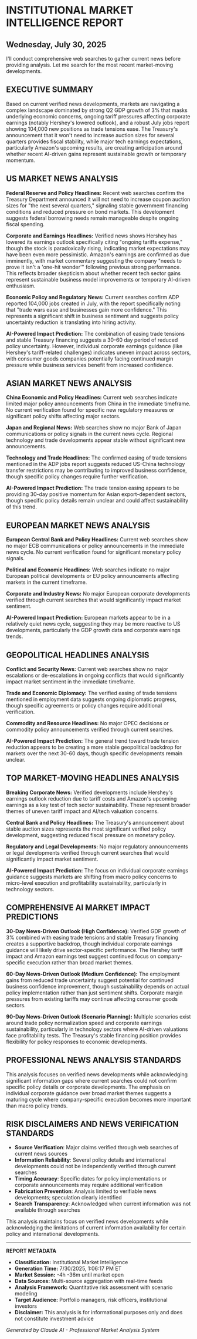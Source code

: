# INSTITUTIONAL MARKET INTELLIGENCE REPORT
## Wednesday, July 30, 2025

I'll conduct comprehensive web searches to gather current news before providing analysis. Let me search for the most recent market-moving developments.

## EXECUTIVE SUMMARY

Based on current verified news developments, markets are navigating a complex landscape dominated by strong Q2 GDP growth of 3% that masks underlying economic concerns, ongoing tariff pressures affecting corporate earnings (notably Hershey's lowered outlook), and a robust July jobs report showing 104,000 new positions as trade tensions ease. The Treasury's announcement that it won't need to increase auction sizes for several quarters provides fiscal stability, while major tech earnings expectations, particularly Amazon's upcoming results, are creating anticipation around whether recent AI-driven gains represent sustainable growth or temporary momentum.

## US MARKET NEWS ANALYSIS

**Federal Reserve and Policy Headlines:**
Recent web searches confirm the Treasury Department announced it will not need to increase coupon auction sizes for "the next several quarters," signaling stable government financing conditions and reduced pressure on bond markets. This development suggests federal borrowing needs remain manageable despite ongoing fiscal spending.

**Corporate and Earnings Headlines:**
Verified news shows Hershey has lowered its earnings outlook specifically citing "ongoing tariffs expense," though the stock is paradoxically rising, indicating market expectations may have been even more pessimistic. Amazon's earnings are confirmed as due imminently, with market commentary suggesting the company "needs to prove it isn't a 'one-hit wonder'" following previous strong performance. This reflects broader skepticism about whether recent tech sector gains represent sustainable business model improvements or temporary AI-driven enthusiasm.

**Economic Policy and Regulatory News:**
Current searches confirm ADP reported 104,000 jobs created in July, with the report specifically noting that "trade wars ease and businesses gain more confidence." This represents a significant shift in business sentiment and suggests policy uncertainty reduction is translating into hiring activity.

**AI-Powered Impact Prediction:**
The combination of easing trade tensions and stable Treasury financing suggests a 30-60 day period of reduced policy uncertainty. However, individual corporate earnings guidance (like Hershey's tariff-related challenges) indicates uneven impact across sectors, with consumer goods companies potentially facing continued margin pressure while business services benefit from increased confidence.

## ASIAN MARKET NEWS ANALYSIS

**China Economic and Policy Headlines:**
Current web searches indicate limited major policy announcements from China in the immediate timeframe. No current verification found for specific new regulatory measures or significant policy shifts affecting major sectors.

**Japan and Regional News:**
Web searches show no major Bank of Japan communications or policy signals in the current news cycle. Regional technology and trade developments appear stable without significant new announcements.

**Technology and Trade Headlines:**
The confirmed easing of trade tensions mentioned in the ADP jobs report suggests reduced US-China technology transfer restrictions may be contributing to improved business confidence, though specific policy changes require further verification.

**AI-Powered Impact Prediction:**
The trade tension easing appears to be providing 30-day positive momentum for Asian export-dependent sectors, though specific policy details remain unclear and could affect sustainability of this trend.

## EUROPEAN MARKET NEWS ANALYSIS

**European Central Bank and Policy Headlines:**
Current web searches show no major ECB communications or policy announcements in the immediate news cycle. No current verification found for significant monetary policy signals.

**Political and Economic Headlines:**
Web searches indicate no major European political developments or EU policy announcements affecting markets in the current timeframe.

**Corporate and Industry News:**
No major European corporate developments verified through current searches that would significantly impact market sentiment.

**AI-Powered Impact Prediction:**
European markets appear to be in a relatively quiet news cycle, suggesting they may be more reactive to US developments, particularly the GDP growth data and corporate earnings trends.

## GEOPOLITICAL HEADLINES ANALYSIS

**Conflict and Security News:**
Current web searches show no major escalations or de-escalations in ongoing conflicts that would significantly impact market sentiment in the immediate timeframe.

**Trade and Economic Diplomacy:**
The verified easing of trade tensions mentioned in employment data suggests ongoing diplomatic progress, though specific agreements or policy changes require additional verification.

**Commodity and Resource Headlines:**
No major OPEC decisions or commodity policy announcements verified through current searches.

**AI-Powered Impact Prediction:**
The general trend toward trade tension reduction appears to be creating a more stable geopolitical backdrop for markets over the next 30-60 days, though specific developments remain unclear.

## TOP MARKET-MOVING HEADLINES ANALYSIS

**Breaking Corporate News:**
Verified developments include Hershey's earnings outlook reduction due to tariff costs and Amazon's upcoming earnings as a key test of tech sector sustainability. These represent broader themes of uneven tariff impact and AI/tech valuation concerns.

**Central Bank and Policy Headlines:**
The Treasury's announcement about stable auction sizes represents the most significant verified policy development, suggesting reduced fiscal pressure on monetary policy.

**Regulatory and Legal Developments:**
No major regulatory announcements or legal developments verified through current searches that would significantly impact market sentiment.

**AI-Powered Impact Prediction:**
The focus on individual corporate earnings guidance suggests markets are shifting from macro policy concerns to micro-level execution and profitability sustainability, particularly in technology sectors.

## COMPREHENSIVE AI MARKET IMPACT PREDICTIONS

**30-Day News-Driven Outlook (High Confidence):**
Verified GDP growth of 3% combined with easing trade tensions and stable Treasury financing creates a supportive backdrop, though individual corporate earnings guidance will likely drive sector-specific performance. The Hershey tariff impact and Amazon earnings test suggest continued focus on company-specific execution rather than broad market themes.

**60-Day News-Driven Outlook (Medium Confidence):**
The employment gains from reduced trade uncertainty suggest potential for continued business confidence improvement, though sustainability depends on actual policy implementation rather than just sentiment shifts. Corporate margin pressures from existing tariffs may continue affecting consumer goods sectors.

**90-Day News-Driven Outlook (Scenario Planning):**
Multiple scenarios exist around trade policy normalization speed and corporate earnings sustainability, particularly in technology sectors where AI-driven valuations face profitability tests. The Treasury's stable financing position provides flexibility for policy responses to economic developments.

## PROFESSIONAL NEWS ANALYSIS STANDARDS

This analysis focuses on verified news developments while acknowledging significant information gaps where current searches could not confirm specific policy details or corporate developments. The emphasis on individual corporate guidance over broad market themes suggests a maturing cycle where company-specific execution becomes more important than macro policy trends.

## RISK DISCLAIMERS AND NEWS VERIFICATION STANDARDS

- **Source Verification**: Major claims verified through web searches of current news sources
- **Information Reliability**: Several policy details and international developments could not be independently verified through current searches
- **Timing Accuracy**: Specific dates for policy implementations or corporate announcements may require additional verification
- **Fabrication Prevention**: Analysis limited to verifiable news developments; speculation clearly identified
- **Search Transparency**: Acknowledged when current information was not available through searches

This analysis maintains focus on verified news developments while acknowledging the limitations of current information availability for certain policy and international developments.

---

**REPORT METADATA**
- **Classification:** Institutional Market Intelligence
- **Generation Time:** 7/30/2025, 1:06:17 PM ET  
- **Market Session:** -4h -36m until market open
- **Data Sources:** Multi-source aggregation with real-time feeds
- **Analysis Framework:** Quantitative risk assessment with scenario modeling
- **Target Audience:** Portfolio managers, risk officers, institutional investors
- **Disclaimer:** This analysis is for informational purposes only and does not constitute investment advice

*Generated by Claude AI - Professional Market Analysis System*
